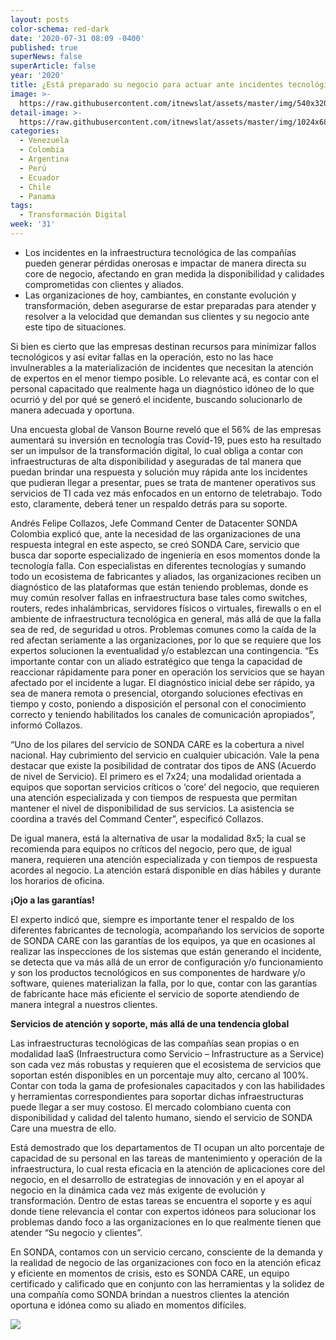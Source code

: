 ```yaml
---
layout: posts
color-schema: red-dark
date: '2020-07-31 08:09 -0400'
published: true
superNews: false
superArticle: false
year: '2020'
title: ¿Está preparado su negocio para actuar ante incidentes tecnológicos?
image: >-
  https://raw.githubusercontent.com/itnewslat/assets/master/img/540x320/Cliente-preocupado-p.jpg
detail-image: >-
  https://raw.githubusercontent.com/itnewslat/assets/master/img/1024x680/Cliente-preocupado-g.jpg
categories:
  - Venezuela
  - Colombia
  - Argentina
  - Perú
  - Ecuador
  - Chile
  - Panama
tags:
  - Transformación Digital
week: '31'
---
```

- Los incidentes en la infraestructura tecnológica de las compañías pueden generar pérdidas onerosas e impactar de manera directa su core de negocio, afectando en gran medida la disponibilidad y calidades comprometidas con clientes y aliados.
- Las organizaciones de hoy, cambiantes, en constante evolución y transformación, deben asegurarse de estar preparadas para atender y resolver a la velocidad que demandan sus clientes y su negocio ante este tipo de situaciones. 

Si bien es cierto que las empresas destinan recursos para minimizar fallos tecnológicos y así evitar fallas en la operación, esto no las hace invulnerables a la materialización de incidentes que necesitan la atención de expertos en el menor tiempo posible. Lo relevante acá, es contar con el personal capacitado que realmente haga un diagnóstico idóneo de lo que ocurrió y del por qué se generó el incidente, buscando solucionarlo de manera adecuada y oportuna.

Una encuesta global de Vanson Bourne reveló que el 56% de las empresas aumentará su inversión en tecnología tras Covid-19, pues esto ha resultado ser un impulsor de la transformación digital, lo cual obliga a contar con infraestructuras de alta disponibilidad y aseguradas de tal manera que puedan brindar una respuesta y solución muy rápida ante los incidentes que pudieran llegar a presentar, pues se trata de mantener operativos sus servicios de TI cada vez más enfocados en un entorno de teletrabajo. Todo esto, claramente, deberá tener un respaldo detrás para su soporte.

Andrés Felipe Collazos, Jefe Command Center de Datacenter SONDA Colombia explicó que, ante la necesidad de las organizaciones de una respuesta integral en este aspecto, se creó SONDA Care, servicio que busca dar soporte especializado de ingeniería en esos momentos donde la tecnología falla. Con especialistas en diferentes tecnologías y sumando todo un ecosistema de fabricantes y aliados, las organizaciones reciben un diagnóstico de las plataformas que están teniendo problemas, donde es muy común resolver fallas en infraestructura base tales como switches, routers, redes inhalámbricas, servidores físicos o virtuales, firewalls o en el ambiente de infraestructura tecnológica en general, más allá de que la falla sea de red, de seguridad u otros. 
Problemas comunes como la caída de la red afectan seriamente a las organizaciones, por lo que se requiere que los expertos solucionen la eventualidad y/o establezcan una contingencia. “Es importante contar con un aliado estratégico que tenga la capacidad de reaccionar rápidamente para poner en operación los servicios que se hayan afectado por el incidente a lugar. El diagnóstico inicial debe ser rápido, ya sea de manera remota o presencial, otorgando soluciones efectivas en tiempo y costo, poniendo a disposición el personal con el conocimiento correcto y teniendo habilitados los canales de comunicación apropiados”, informó Collazos. 

“Uno de los pilares del servicio de SONDA CARE es la cobertura a nivel nacional. Hay cubrimiento del servicio en cualquier ubicación. Vale la pena destacar que existe la posibilidad de contratar dos tipos de ANS (Acuerdo de nivel de Servicio). El primero es el 7x24; una modalidad orientada a equipos que soportan servicios críticos o ‘core’ del negocio, que requieren una atención especializada y con tiempos de respuesta que permitan mantener el nivel de disponibilidad de sus servicios. La asistencia se coordina a través del Command Center”, especificó Collazos.

De igual manera, está la alternativa de usar la modalidad 8x5; la cual se recomienda para equipos no críticos del negocio, pero que, de igual manera, requieren una atención especializada y con tiempos de respuesta acordes al negocio. La atención estará disponible en días hábiles y durante los horarios de oficina. 

**¡Ojo a las garantías!**

El experto indicó que, siempre es importante tener el respaldo de los diferentes fabricantes de tecnología, acompañando los servicios de soporte de SONDA CARE con las garantías de los equipos, ya que en ocasiones al realizar las inspecciones de los sistemas que están generando el incidente, se detecta que va más allá de un error de configuración y/o funcionamiento y son los productos tecnológicos en sus componentes de hardware y/o software, quienes materializan la falla, por lo que, contar con las garantías de fabricante hace más eficiente el servicio de soporte atendiendo de manera integral a nuestros clientes. 
 
**Servicios de atención y soporte, más allá de una tendencia global**

Las infraestructuras tecnológicas de las compañías sean propias o en modalidad IaaS (Infraestructura como Servicio – Infrastructure as a Service) son cada vez más robustas y requieren que el ecosistema de servicios que soportan estén disponibles en un porcentaje muy alto, cercano al 100%. Contar con toda la gama de profesionales capacitados y con las habilidades y herramientas correspondientes para soportar dichas infraestructuras puede llegar a ser muy costoso. El mercado colombiano cuenta con disponibilidad y calidad del talento humano, siendo el servicio de SONDA Care una muestra de ello.

Está demostrado que los departamentos de TI ocupan un alto porcentaje de capacidad de su personal en las tareas de mantenimiento y operación de la infraestructura, lo cual resta eficacia en la atención de aplicaciones core del negocio, en el desarrollo de estrategias de innovación y en el apoyar al negocio en la dinámica cada vez más exigente de evolución y transformación. Dentro de estas tareas se encuentra el soporte y es aquí donde tiene relevancia el contar con expertos idóneos para solucionar los problemas dando foco a las organizaciones en lo que realmente tienen que atender “Su negocio y clientes”. 

En SONDA, contamos con un servicio cercano, consciente de la demanda y la realidad de negocio de las organizaciones con foco en la atención eficaz y eficiente en momentos de crisis, esto es SONDA CARE, un equipo certificado y calificado que en conjunto con las herramientas y la solidez de una compañía como SONDA brindan a nuestros clientes la atención oportuna e idónea como su aliado en momentos difíciles. 

<img src="https://tracker.metricool.com/c3po.jpg?hash=56f88a41e39ab42c063cc51676587a04"/>